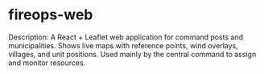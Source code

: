# fireops-web
Description: A React + Leaflet web application for command posts and municipalities. Shows live maps with reference points, wind overlays, villages, and unit positions. Used mainly by the central command to assign and monitor resources.
